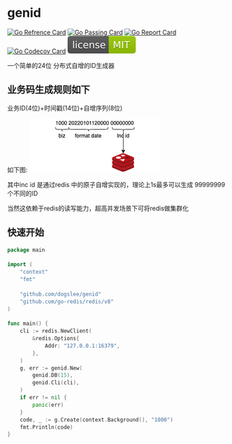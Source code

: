 # genid

[![Go Refrence Card](https://pkg.go.dev/badge/github.com/dogslee/geni)](https://pkg.go.dev/github.com/dogslee/genid)
[![Go Passing Card](https://img.shields.io/badge/go-passing-success)](https://github.com/dogslee/genid/actions)
[![Go Report Card](https://goreportcard.com/badge/github.com/dogslee/genid)](https://goreportcard.com/report/github.com/dogslee/genid)
[![Go Codecov Card](https://codecov.io/gh/dogslee/genid/main/graph/badge.svg)](https://codecov.io/gh/dogslee/genid/)
[![Go License Card](./img/license-mit.svg)](./LICENSE)

一个简单的24位 分布式自增的ID生成器

## 业务码生成规则如下

业务ID(4位)+时间戳(14位)+自增序列(8位)

如下图:
![alt ](./img/img.png)

其中inc id  是通过redis 中的原子自增实现的，理论上1s最多可以生成 99999999 个不同的ID

当然这依赖于redis的读写能力，超高并发场景下可将redis做集群化

## 快速开始

```go
package main

import (
	"context"
	"fmt"

	"github.com/dogslee/genid"
	"github.com/go-redis/redis/v8"
)

func main() {
	cli := redis.NewClient(
		&redis.Options{
			Addr: "127.0.0.1:16379",
		},
	)
	g, err := genid.New(
		genid.DB(15),
		genid.Cli(cli),
	)
	if err != nil {
		panic(err)
	}
	code, _ := g.Create(context.Background(), "1000")
	fmt.Println(code)
}
```